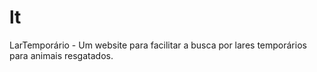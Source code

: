 # lt
LarTemporário - Um website para facilitar a busca por lares temporários para animais resgatados.

